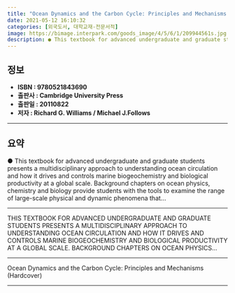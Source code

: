 ```yaml
---
title: "Ocean Dynamics and the Carbon Cycle: Principles and Mechanisms (Hardcover)"
date: 2021-05-12 16:10:32
categories: [외국도서, 대학교재-전문서적]
image: https://bimage.interpark.com/goods_image/4/5/6/1/209944561s.jpg
description: ● This textbook for advanced undergraduate and graduate students presents a multidisciplinary approach to understanding ocean circulation and how it drives and
---
```


## **정보**

- **ISBN : 9780521843690**
- **출판사 : Cambridge University Press**
- **출판일 : 20110822**
- **저자 : Richard G. Williams / Michael J.Follows**

------



## **요약**

●  This textbook for advanced undergraduate and graduate students presents a multidisciplinary approach to understanding ocean circulation and how it drives and controls marine biogeochemistry and biological productivity at a global scale. Background chapters on ocean physics, chemistry and biology provide students with the tools to examine the range of large-scale physical and dynamic phenomena that...

------

THIS TEXTBOOK FOR ADVANCED UNDERGRADUATE AND GRADUATE STUDENTS PRESENTS A MULTIDISCIPLINARY APPROACH TO UNDERSTANDING OCEAN CIRCULATION AND HOW IT DRIVES AND CONTROLS MARINE BIOGEOCHEMISTRY AND BIOLOGICAL PRODUCTIVITY AT A GLOBAL SCALE. BACKGROUND CHAPTERS ON OCEAN PHYSICS... 

------


Ocean Dynamics and the Carbon Cycle: Principles and Mechanisms (Hardcover) 

------


